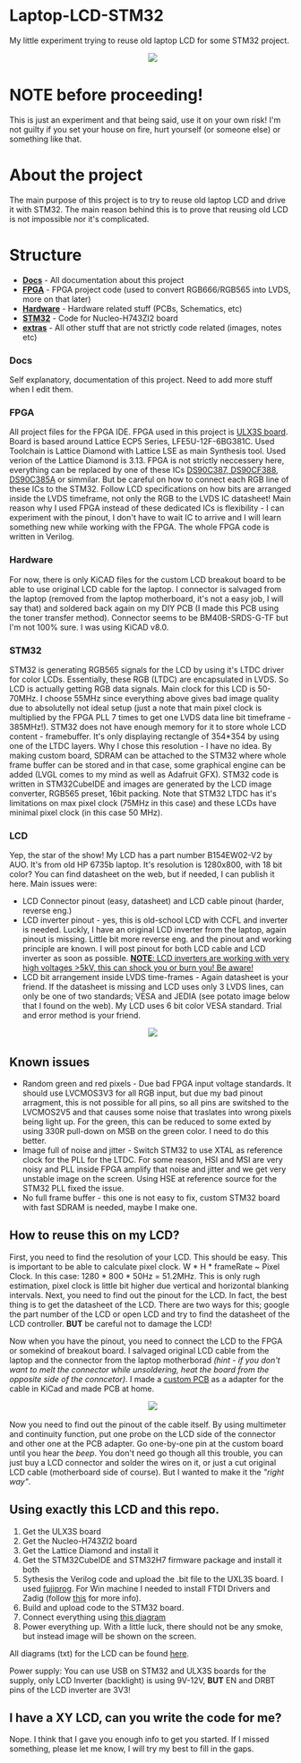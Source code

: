 # Laptop-LCD-STM32
My little experiment trying to reuse old laptop LCD for some STM32 project.

<p align="center">
  <img src="https://raw.githubusercontent.com/BornaBiro/Laptop-LCD-STM32/master/extras/images/mainImage.jpg">
</p>

# NOTE before proceeding!

This is just an experiment and that being said, use it on your own risk! I'm not guilty if you set your house on fire, hurt yourself (or someone else) or something like that.

# About the project
The main purpose of this project is to try to reuse old laptop LCD and drive it with STM32. The main reason behind this is to prove that reusing old LCD is not impossible nor it's complicated.

# Structure
- <u>**Docs**</u> - All documentation about this project
- <u>**FPGA**</u> - FPGA project code (used to convert RGB666/RGB565 into LVDS, more on that later)
- <u>**Hardware**</u> - Hardware related stuff (PCBs, Schematics, etc)
- <u>**STM32**</u> - Code for Nucleo-H743ZI2 board
- <u>**extras**</u> - All other stuff that are not strictly code related (images, notes etc)


### Docs
Self explanatory, documentation of this project. Need to add more stuff when I edit them.

### FPGA
All project files for the FPGA IDE. FPGA used in this project is [ULX3S board](https://www.crowdsupply.com/radiona/ulx3s). Board is based around Lattice ECP5 Series, LFE5U-12F-6BG381C. Used Toolchain is Lattice Diamond with Lattice LSE as main Synthesis tool. Used verion of the Lattice Diamond is 3.13. FPGA is not strictly neccessery here, everything can be replaced by one of these ICs [DS90C387, DS90CF388](https://www.ti.com/lit/ds/symlink/ds90cf388.pdf), [DS90C385A](https://www.ti.com/lit/ds/symlink/ds90c385a.pdf) or simmilar. But be careful on how to connect each RGB line of these ICs to the STM32. Follow LCD specifications on how bits are arranged inside the LVDS timeframe, not only the RGB to the LVDS IC datasheet! Main reason why I used FPGA instead of these dedicated ICs is flexibility - I can experiment with the pinout, I don't have to wait IC to arrive and I will learn something new while working with the FPGA. The whole FPGA code is written in Verilog.

### Hardware
For now, there is only KiCAD files for the custom LCD breakout board to be able to use original LCD cable for the laptop. I connector is salvaged from the laptop (removed from the laptop motherboard, it's not a easy job, I will say that) and soldered back again on my DIY PCB (I made this PCB using the toner transfer method). Connector seems to be BM40B-SRDS-G-TF but I'm not 100% sure. I was using KiCAD v8.0.

### STM32
STM32 is generating RGB565 signals for the LCD by using it's LTDC driver for color LCDs. Essentially, these RGB (LTDC) are encapsulated in LVDS. So LCD is actually getting RGB data signals. Main clock for this LCD is 50-70MHz. I choose 55MHz since everything above gives bad image quality due to absolutelly not ideal setup (just a note that main pixel clock is multiplied by the FPGA PLL 7 times to get one LVDS data line bit timeframe - 385MHz!). STM32 does not have enough memory for it to store whole LCD content - framebuffer. It's only displaying rectangle of 354*354 by using one of the LTDC layers. Why I chose this resolution - I have no idea. By making custom board, SDRAM can be attached to the STM32 where whole frame buffer can be stored and in that case, some graphical engine can be added (LVGL comes to my mind as well as Adafruit GFX). STM32 code is written in STM32CubeIDE and images are generated by the LCD image converter, RGB565 preset, 16bit packing. Note that STM32 LTDC has it's limitations on max pixel clock (75MHz in this case) and these LCDs have minimal pixel clock (in this case 50 MHz).

### LCD
Yep, the star of the show! My LCD has a part number B154EW02-V2 by AUO. It's from old HP 6735b laptop. It's resolution is 1280x800, with 18 bit color? You can find datasheet on the web, but if needed, I can publish it here. Main issues were:

- LCD Connector pinout (easy, datasheet) and LCD cable pinout (harder, reverse eng.)
- LCD inverter pinout - yes, this is old-school LCD with CCFL and inverter is needed. Luckly, I have an original LCD inverter from the laptop, again pinout is missing. Little bit more reverse eng. and the pinout and working principle are known. I will post pinout for both LCD cable and LCD inverter as soon as possible.
<u>**NOTE**: LCD inverters are working with very high voltages >5kV, this can shock you or burn you! Be aware!</u>
- LCD bit arrangement inside LVDS time-frames - Again datasheet is your friend. If the datasheet is missing and LCD uses only 3 LVDS lines, can only be one of two standards; VESA and JEDIA (see potato image below that I found on the web). My LCD uses 6 bit color VESA standard. Trial and error method is your friend.

<p align="center">
  <img src="https://raw.githubusercontent.com/BornaBiro/Laptop-LCD-STM32/master/extras/images/VESAandJEDIA.jpg">
</p>

## Known issues
- Random green and red pixels - Due bad FPGA input voltage standards. It should use LVCMOS3V3 for all RGB input, but due my bad pinout arragment, this is not possible for all pins, so all pins are switshed to the LVCMOS2V5 and that causes some noise that traslates into wrong pixels being light up. For the green, this can be reduced to some exted by using 330R pull-down on MSB on the green color. I need to do this better.
- Image full of noise and jitter - Switch STM32 to use XTAL as reference clock for the PLL for the LTDC. For some reason, HSI and MSI are very noisy and PLL inside FPGA amplify that noise and jitter and we get very unstable image on the screen. Using HSE at reference source for the STM32 PLL fixed the issue.
- No full frame buffer - this one is not easy to fix, custom STM32 board with fast SDRAM is needed, maybe I make one. 

## How to reuse this on my LCD?
First, you need to find the resolution of your LCD. This should be easy. This is important to be able to calculate pixel clock. W * H * frameRate ~ Pixel Clock. In this case: 1280 * 800 * 50Hz = 51.2MHz. This is only rugh estimation, pixel clock is little bit higher due vertical and horizontal blanking intervals. Next, you need to find out the pinout for the LCD. In fact, the best thing is to get the datasheet of the LCD. There are two ways for this; google the part number of the LCD or open LCD and try to find the datasheet of the LCD controller. **BUT** be careful not to damage the LCD!

Now when you have the pinout, you need to connect the LCD to the FPGA or somekind of breakout board. I salvaged original LCD cable from the laptop and the connector from the laptop motherborad *_(hint - if you don't want to melt the connector while unsoldering, heat the board from the opposite side of the conncetor)_*. I made a [custom PCB]() as a adapter for the cable in KiCad and made PCB at home.

<p align="center">
  <img src="https://raw.githubusercontent.com/BornaBiro/Laptop-LCD-STM32/master/extras/images/customPCBBrekout.jpg">
</p>

Now you need to find out the pinout of the cable itself. By using multimeter and continuity function, put one probe on the LCD side of the connector and other one at the PCB adapter. Go one-by-one pin at the custom board until you hear the _*beep*_. You don't need go though all this trouble, you can just buy a LCD connector and solder the wires on it, or just a cut original LCD cable (motherboard side of course). But I wanted to make it the _*"right way"*_.

## Using exactly this LCD and this repo.
1. Get the ULX3S board
2. Get the Nucleo-H743ZI2 board
3. Get the Lattice Diamond and install it
4. Get the STM32CubeIDE and STM32H7 firmware package and install it both
5. Sythesis the Verilog code and upload the .bit file to the UXL3S board. I used [fujiprog](https://github.com/kost/fujprog). For Win machine I needed to install FTDI Drivers and Zadig (follow [this](https://github.com/kost/fujprog?tab=readme-ov-file#windows-drivers) for more info).
6. Build and upload code to the STM32 board.
7. Connect everything using [this diagram](https://github.com/BornaBiro/Laptop-LCD-STM32/blob/master/Docs/LCD_Timings_And_Connections.txt)
8. Power everything up. With a little luck, there should not be any smoke, but instead image will be shown on the screen.

All diagrams (txt) for the LCD can be found [here](https://github.com/BornaBiro/Laptop-LCD-STM32/tree/master/Docs).

Power supply: You can use USB on STM32 and ULX3S boards for the supply, only LCD Inverter (backlight) is using 9V-12V, **BUT** EN and DRBT pins of the LCD inverter are 3V3!

## I have a XY LCD, can you write the code for me?
Nope. I think that I gave you enough info to get you started. If I missed something, please let me know, I will try my best to fill in the gaps.
